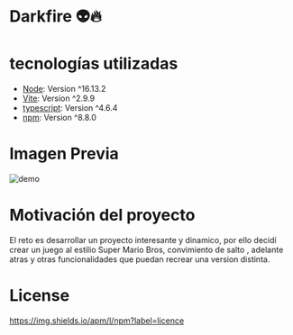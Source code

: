 # Darkfire :alien::fire:

# tecnologías utilizadas 

* [Node](https://nodejs.org/es/): Version ^16.13.2 
* [Vite](https://vitejs.dev/guide/#scaffolding-your-first-vite-project): Version ^2.9.9
* [typescript](https://www.typescriptlang.org/): Version ^4.6.4
* [npm](https://www.npmjs.com/): Version ^8.8.0

# Imagen Previa

![demo](https://user-images.githubusercontent.com/96850176/169742802-5183aa88-02d0-4952-a9d1-5a439df4a1f2.jpeg)

# Motivación del proyecto

El reto es desarrollar un proyecto interesante y dinamico, por ello decidí crear un juego al estilio Super Mario Bros, convimiento de salto , adelante atras y otras funcionalidades que puedan recrear una version distinta.

# License

https://img.shields.io/apm/l/npm?label=licence
